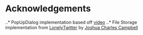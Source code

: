 # Acknowledgements

..* PopUpDialog implementation based off [video](https://www.youtube.com/watch?v=0DH2tZjJtm0)
..* File Storage implementation from [LonelyTwitter](https://github.com/joshua2ua/lonelyTwitter) by [Joshua Charles Campbell](https://github.com/joshua2ua)
